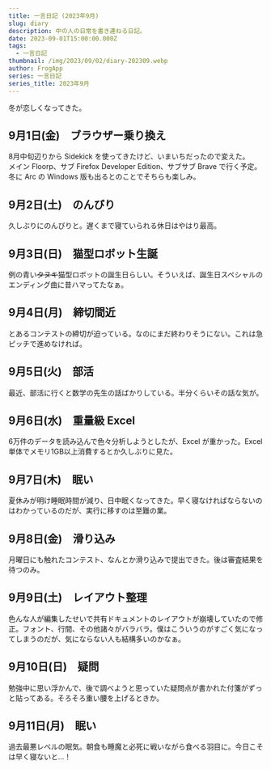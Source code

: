 ```yaml
---
title: 一言日記 (2023年9月)
slug: diary
description: 中の人の日常を書き連ねる日記。
date: 2023-09-01T15:00:00.000Z
tags:
  - 一言日記
thumbnail: /img/2023/09/02/diary-202309.webp
author: FrogApp
series: 一言日記
series_title: 2023年9月
---
```


冬が恋しくなってきた。

## 9月1日(金)　ブラウザー乗り換え

8月中旬辺りから Sidekick を使ってきたけど、いまいちだったので変えた。\
メイン Floorp、サブ Firefox Developer Edition、サブサブ Brave で行く予定。\
冬に Arc の Windows 版も出るとのことでそちらも楽しみ。

## 9月2日(土)　のんびり

久しぶりにのんびりと。遅くまで寝ていられる休日はやはり最高。

## 9月3日(日)　猫型ロボット生誕

例の青い~~タヌキ~~猫型ロボットの誕生日らしい。そういえば、誕生日スペシャルのエンディング曲に昔ハマってたなぁ。

## 9月4日(月)　締切間近

とあるコンテストの締切が迫っている。なのにまだ終わりそうにない。これは急ピッチで進めなければ。

## 9月5日(火)　部活

最近、部活に行くと数学の先生の話ばかりしている。半分くらいその話な気が。

## 9月6日(水)　重量級 Excel

6万件のデータを読み込んで色々分析しようとしたが、Excel が重かった。Excel 単体でメモリ1GB以上消費するとか久しぶりに見た。

## 9月7日(木)　眠い

夏休みが明け睡眠時間が減り、日中眠くなってきた。早く寝なければならないのはわかっているのだが、実行に移すのは至難の業。

## 9月8日(金)　滑り込み

月曜日にも触れたコンテスト、なんとか滑り込みで提出できた。後は審査結果を待つのみ。

## 9月9日(土)　レイアウト整理

色んな人が編集したせいで共有ドキュメントのレイアウトが崩壊していたので修正。フォント、行間、その他諸々がバラバラ。僕はこういうのがすごく気になってしまうのだが、気にならない人も結構多いのかなぁ。

## 9月10日(日)　疑問

勉強中に思い浮かんで、後で調べようと思っていた疑問点が書かれた付箋がずっと貼ってある。そろそろ重い腰を上げるときか。

## 9月11日(月)　眠い

過去最悪レベルの眠気。朝食も睡魔と必死に戦いながら食べる羽目に。今日こそは早く寝ないと…！
